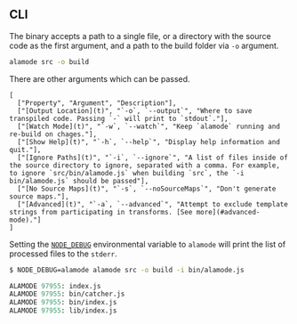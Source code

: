 
## CLI

The binary accepts a path to a single file, or a directory with the source code as the first argument, and a path to the build folder via `-o` argument.

```sh
alamode src -o build
```

There are other arguments which can be passed.

```table
[
  ["Property", "Argument", "Description"],
  ["[Output Location](t)", "`-o`, `--output`", "Where to save transpiled code. Passing `-` will print to `stdout`."],
  ["[Watch Mode](t)", "`-w`, `--watch`", "Keep `alamode` running and re-build on chages."],
  ["[Show Help](t)", "`-h`, `--help`", "Display help information and quit."],
  ["[Ignore Paths](t)", "`-i`, `--ignore`", "A list of files inside of the source directory to ignore, separated with a comma. For example, to ignore `src/bin/alamode.js` when building `src`, the `-i bin/alamode.js` should be passed"],
  ["[No Source Maps](t)", "`-s`, `--noSourceMaps`", "Don't generate source maps."],
  ["[Advanced](t)", "`-a`, `--advanced`", "Attempt to exclude template strings from participating in transforms. [See more](#advanced-mode)."]
]
```

Setting the [`NODE_DEBUG`](t) environmental variable to `alamode` will print the list of processed files to the `stderr`.

```sh
$ NODE_DEBUG=alamode alamode src -o build -i bin/alamode.js
```

```fs
ALAMODE 97955: index.js
ALAMODE 97955: bin/catcher.js
ALAMODE 97955: bin/index.js
ALAMODE 97955: lib/index.js
```